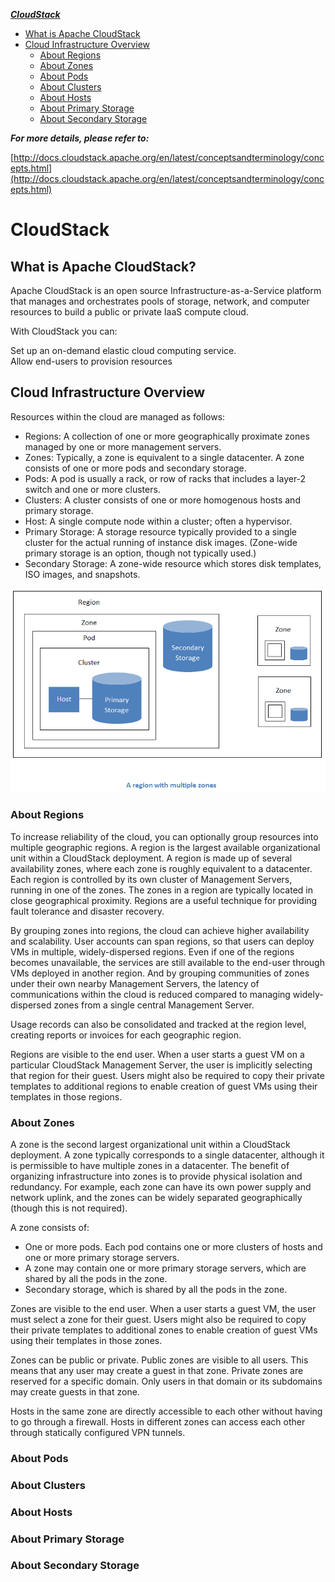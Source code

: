 ***[CloudStack]()***
- [What is Apache CloudStack](https://github.com/Leanna-Lee/MyNotes/blob/master/CloudStack/CloudStack%E6%9E%B6%E6%9E%84.md#what-is-apache-cloudstack)
- [Cloud Infrastructure Overview](https://github.com/Leanna-Lee/MyNotes/blob/master/CloudStack/CloudStack%E6%9E%B6%E6%9E%84.md#cloud-infrastructure-overview)
  - [About Regions](https://github.com/Leanna-Lee/MyNotes/blob/master/CloudStack/CloudStack%E6%9E%B6%E6%9E%84.md#about-regions)
  - [About Zones](https://github.com/Leanna-Lee/MyNotes/blob/master/CloudStack/CloudStack%E6%9E%B6%E6%9E%84.md#about-zones)
  - [About Pods](https://github.com/Leanna-Lee/MyNotes/blob/master/CloudStack/CloudStack%E6%9E%B6%E6%9E%84.md#about-pods)
  - [About Clusters](https://github.com/Leanna-Lee/MyNotes/blob/master/CloudStack/CloudStack%E6%9E%B6%E6%9E%84.md#about-clusters)
  - [About Hosts](https://github.com/Leanna-Lee/MyNotes/blob/master/CloudStack/CloudStack%E6%9E%B6%E6%9E%84.md#about-hosts)
  - [About Primary Storage](https://github.com/Leanna-Lee/MyNotes/blob/master/CloudStack/CloudStack%E6%9E%B6%E6%9E%84.md#about-primary-storage)
  - [About Secondary Storage](https://github.com/Leanna-Lee/MyNotes/blob/master/CloudStack/CloudStack%E6%9E%B6%E6%9E%84.md#about-secondary-storage)

***For more details, please refer to:***    
  
[http://docs.cloudstack.apache.org/en/latest/conceptsandterminology/concepts.html](http://docs.cloudstack.apache.org/en/latest/conceptsandterminology/concepts.html)
# CloudStack
## What is Apache CloudStack?
Apache CloudStack is an open source Infrastructure-as-a-Service platform that manages and orchestrates pools of storage, network, and computer resources to build a public or private IaaS compute cloud.  

With CloudStack you can:  

Set up an on-demand elastic cloud computing service.  
Allow end-users to provision resources

## Cloud Infrastructure Overview
Resources within the cloud are managed as follows:  

- Regions: A collection of one or more geographically proximate zones managed by one or more management servers. 
- Zones: Typically, a zone is equivalent to a single datacenter. A zone consists of one or more pods and secondary storage.  
- Pods: A pod is usually a rack, or row of racks that includes a layer-2 switch and one or more clusters.  
- Clusters: A cluster consists of one or more homogenous hosts and primary storage.  
- Host: A single compute node within a cluster; often a hypervisor.  
- Primary Storage: A storage resource typically provided to a single cluster for the actual running of instance disk images. (Zone-wide primary storage is an option, though not typically used.)  
- Secondary Storage: A zone-wide resource which stores disk templates, ISO images, and snapshots.  

![regionoverview.png](https://github.com/Leanna-Lee/MyNotes/blob/master/CloudStack/img/region-overview.png)
### About Regions
To increase reliability of the cloud, you can optionally group resources into multiple geographic regions. A region is the largest available organizational unit within a CloudStack deployment. A region is made up of several availability zones, where each zone is roughly equivalent to a datacenter. Each region is controlled by its own cluster of Management Servers, running in one of the zones. The zones in a region are typically located in close geographical proximity. Regions are a useful technique for providing fault tolerance and disaster recovery.  

By grouping zones into regions, the cloud can achieve higher availability and scalability. User accounts can span regions, so that users can deploy VMs in multiple, widely-dispersed regions. Even if one of the regions becomes unavailable, the services are still available to the end-user through VMs deployed in another region. And by grouping communities of zones under their own nearby Management Servers, the latency of communications within the cloud is reduced compared to managing widely-dispersed zones from a single central Management Server.
  
Usage records can also be consolidated and tracked at the region level, creating reports or invoices for each geographic region.  

Regions are visible to the end user. When a user starts a guest VM on a particular CloudStack Management Server, the user is implicitly selecting that region for their guest. Users might also be required to copy their private templates to additional regions to enable creation of guest VMs using their templates in those regions.  
### About Zones
A zone is the second largest organizational unit within a CloudStack deployment. A zone typically corresponds to a single datacenter, although it is permissible to have multiple zones in a datacenter. The benefit of organizing infrastructure into zones is to provide physical isolation and redundancy. For example, each zone can have its own power supply and network uplink, and the zones can be widely separated geographically (though this is not required).

A zone consists of:

- One or more pods. Each pod contains one or more clusters of hosts and one or more primary storage servers.
- A zone may contain one or more primary storage servers, which are shared by all the pods in the zone.
- Secondary storage, which is shared by all the pods in the zone.

Zones are visible to the end user. When a user starts a guest VM, the user must select a zone for their guest. Users might also be required to copy their private templates to additional zones to enable creation of guest VMs using their templates in those zones.

Zones can be public or private. Public zones are visible to all users. This means that any user may create a guest in that zone. Private zones are reserved for a specific domain. Only users in that domain or its subdomains may create guests in that zone.

Hosts in the same zone are directly accessible to each other without having to go through a firewall. Hosts in different zones can access each other through statically configured VPN tunnels.
### About Pods
### About Clusters
### About Hosts
### About Primary Storage
### About Secondary Storage